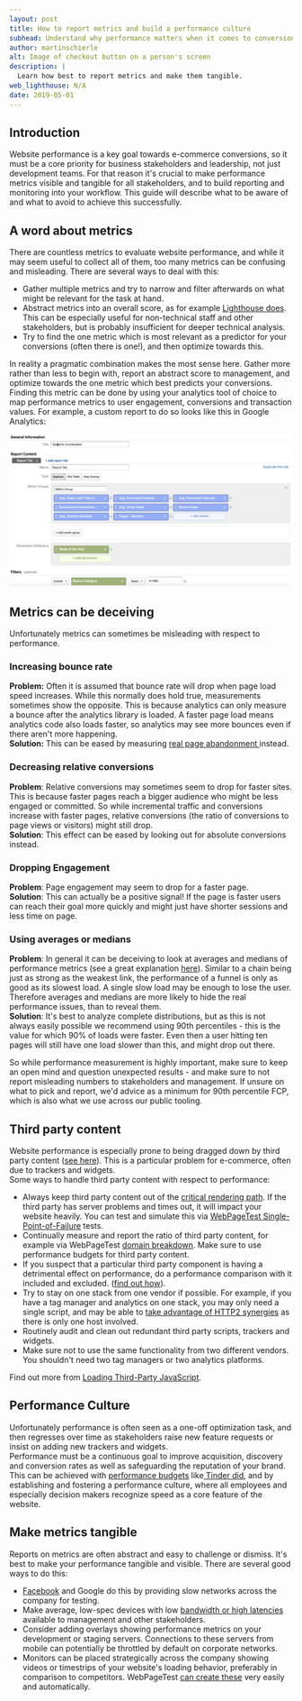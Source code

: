 ```yaml
---
layout: post
title: How to report metrics and build a performance culture
subhead: Understand why performance matters when it comes to conversion
author: martinschierle
alt: Image of checkout button on a person's screen
description: |
  Learn how best to report metrics and make them tangible.
web_lighthouse: N/A
date: 2019-05-01
---
```


## Introduction

Website performance is a key goal towards e-commerce conversions, so it must be
a core priority for business stakeholders and leadership, not just development
teams.
For that reason it's crucial to make performance metrics visible and tangible
for all stakeholders, and to build reporting and monitoring into your
workflow.
This guide will describe what to be aware of and what to avoid to achieve
this successfully.

## A word about metrics

There are countless metrics to evaluate website performance, and while it may seem useful to collect all of them, too many metrics can be confusing and misleading. There are several ways to deal with this:

+   Gather multiple metrics and try to narrow and filter afterwards on
    what might be relevant for the task at hand.
+   Abstract metrics into an overall score, as for example
    [Lighthouse does](https://developers.google.com/web/tools/lighthouse/v3/scoring#perf).
    This can be especially useful for non-technical staff and other
    stakeholders, but is probably insufficient for deeper technical analysis.
+   Try to find the one metric which is most relevant as a predictor for
    your conversions (often there is one!), and then optimize towards this.

In reality a pragmatic combination makes the most sense here. Gather more rather
than less to begin with, report an abstract score to management, and optimize
towards the one metric which best predicts your conversions. Finding this metric
can be done by using your analytics tool of choice to map performance metrics to
user engagement, conversions and transaction values. For example, a custom
report to do so looks like this in Google Analytics:

![image](speed_report.png)

## Metrics can be deceiving

Unfortunately metrics can sometimes be misleading with respect to performance.

### Increasing bounce rate

**Problem:** Often it is assumed that bounce rate will drop when page load speed
increases. While this normally does hold true, measurements sometimes show the
opposite. This is because analytics can only measure a bounce after the
analytics library is loaded. A faster page load means analytics code also loads
faster, so analytics may see more bounces even if there aren't more happening.  
**Solution:** This can be eased by measuring
[real page abandonment ](https://developers.google.com/web/fundamentals/performance/user-centric-performance-metrics#load_abandonment)instead.

### Decreasing relative conversions

**Problem**: Relative conversions may sometimes seem to drop for faster sites.
This is because faster pages reach a bigger audience who might be less engaged
or committed. So while incremental traffic and conversions increase with faster
pages, relative conversions (the ratio of conversions to page views or visitors)
might still drop.  
**Solution**: This effect can be eased by looking out for absolute conversions
instead.

### Dropping Engagement

**Problem**: Page engagement may seem to drop for a faster page.  
**Solution**: This can actually be a positive signal! If the page is faster
users can reach their goal more quickly and might just have shorter sessions and
less time on page.

### Using averages or medians

**Problem**: In general it can be deceiving to look at averages and medians of
performance metrics (see a great explanation
[here](https://bravenewgeek.com/everything-you-know-about-latency-is-wrong/)).
Similar to a chain being just as strong as the weakest link, the performance of
a funnel is only as good as its slowest load. A single slow load may be enough
to lose the user. Therefore averages and medians are more likely to hide the
real performance issues, than to reveal them.  
**Solution**: It's best to analyze complete distributions, but as this is not
always easily possible we recommend using 90th percentiles - this is the value
for which 90% of loads were faster. Even then a user hitting ten pages will
still have one load slower than this, and might drop out there.

So while performance measurement is highly important, make sure to keep an open
mind and question unexpected results - and make sure to not report misleading
numbers to stakeholders and management. If unsure on what to pick and report,
we'd advice as a minimum for 90th percentile FCP, which is also what we use
across our public tooling.

## Third party content

Website performance is especially prone to being dragged down by third party
content
([see here](https://discuss.httparchive.org/t/analyzing-3rd-party-performance-via-http-archive-crux/1359)).
This is a particular problem for e-commerce, often due to trackers and widgets.   
Some ways to handle third party content with respect to performance:

+   Always keep third party content out of the
    [critical rendering path](https://developers.google.com/web/fundamentals/performance/critical-rendering-path/).
    If the third party has server problems and times out, it will impact your
    website heavily. You can test and simulate this via
    [WebPageTest Single-Point-of-Failure](https://css-tricks.com/use-webpagetest-api/#single-point-of-failure)
    tests.
+   Continually measure and report the ratio of third party content, for
    example via WebPageTest [domain
    breakdown](https://www.webpagetest.org/domains.php). Make sure to use
    performance budgets for third party content.
+   If you suspect that a particular third party component is having a
    detrimental effect on performance, do a performance comparison with it
    included and excluded.
    ([find out how](https://andydavies.me/blog/2018/02/19/using-webpagetest-to-measure-the-impact-of-3rd-party-tags/)).
+   Try to stay on one stack from one vendor if possible. For example, if
    you have a tag manager and analytics on one stack, you may only need a
    single script, and may be able to
    [take advantage of HTTP2 synergies](https://developers.google.com/web/fundamentals/performance/http2/)
     as there is only one host involved.
+   Routinely audit and clean out redundant third party scripts, trackers
    and widgets.
+   Make sure not to use the same functionality from two different vendors.
    You shouldn't need two tag managers or two analytics platforms.

Find out more from
[Loading Third-Party JavaScript](https://developers.google.com/web/fundamentals/performance/optimizing-content-efficiency/loading-third-party-javascript/).

## Performance Culture

Unfortunately performance is often seen as a one-off optimization task, and then
regresses over time as stakeholders raise new feature requests or insist on
adding new trackers and widgets.  
Performance must be a continuous goal to improve acquisition, discovery and
conversion rates as well as safeguarding the reputation of your brand. This can
be achieved with [performance
budgets](https://web.dev/fast/performance-budgets-101)
like[ Tinder did](https://medium.com/@addyosmani/a-tinder-progressive-web-app-performance-case-study-78919d98ece0),
and by establishing and fostering a performance culture, where all employees and
especially decision makers recognize speed as a core feature of the website.

## Make metrics tangible

Reports on metrics are often abstract and easy to challenge or dismiss. It's
best to make your performance tangible and visible. There are several good ways
to do this:

+   [Facebook](https://www.theverge.com/2015/10/28/9625062/facebook-2g-tuesdays-slow-internet-developing-world)
    and Google do this by providing slow networks across the company for testing.
+   Make average, low-spec devices with low
    [bandwidth or high latencies ](https://developers.google.com/web/fundamentals/performance/poor-connectivity/)available
    to management and other stakeholders.
+   Consider adding overlays showing performance metrics on your development
    or staging servers. Connections to these servers from mobile can
    potentially be throttled by default on corporate networks.
+   Monitors can be placed strategically across the company showing videos
    or timestrips of your website's loading behavior, preferably in comparison
    to competitors. WebPageTest [can create
    these](https://www.webpagetest.org/video/) very easily and automatically.
